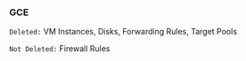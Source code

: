 


### GCE
`Deleted:` VM Instances, Disks, Forwarding Rules, Target Pools

`Not Deleted:` Firewall Rules

